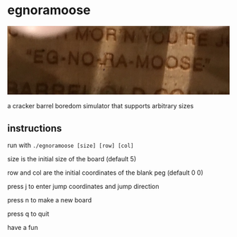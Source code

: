 egnoramoose
===========

![egnoramoose image](./egnoramoose.jpg)

a cracker barrel boredom simulator that supports arbitrary sizes

instructions
------------

run with `./egnoramoose [size] [row] [col]`

size is the initial size of the board (default 5)

row and col are the initial coordinates of the blank peg (default 0 0)

press j to enter jump coordinates and jump direction

press n to make a new board

press q to quit

have a fun
